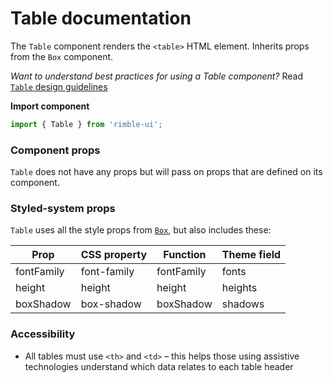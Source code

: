 # Table documentation

The `Table` component renders the `<table>` HTML element. Inherits props from the `Box` component.

_Want to understand best practices for using a Table component?_ Read [`Table` design guidelines](https://consensys.github.io/rimble-ui/?path=/story/components-table--design-guidelines)

**Import component**

```jsx
import { Table } from 'rimble-ui';
```

<!-- STORY -->

### Component props

`Table` does not have any props but will pass on props that are defined on its component.

### Styled-system props

`Table` uses all the style props from [`Box`](https://consensys.github.io/rimble-ui/?path=/story/components-layout-box--documentation), but also includes these:

| Prop       | CSS property | Function   | Theme field |
| ---------- | ------------ | ---------- | ----------- |
| fontFamily | font-family  | fontFamily | fonts       |
| height     | height       | height     | heights     |
| boxShadow  | box-shadow   | boxShadow  | shadows     |

### Accessibility

- All tables must use `<th>` and `<td>` – this helps those using assistive technologies understand which data relates to each table header
